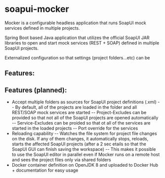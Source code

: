 # soapui-mocker

Mocker is a configurable headless application that runs SoapUI mock services defined in multiple projects.

Spring Boot based Java application that utilizes the official SoapUI JAR libraries to open and start mock services (REST + SOAP) defined in multiple SoapUI projects.

Externalized configuration so that settings (project folders...etc) can be 

## Features:


## Features (planned):

- Accept multiple folders as sources for SoapUI project definitions (.xml)
  -- By default, all of the projects are loaded in the folder and all REST/SOAP mock services are started
  -- Project-Excludes can be provided so that not all of the SoapUI projects are opened automatically
  -- Service-Excludes can be proided so that ot all of the services are started in the loaded projects
  -- Port override for the services
- Reloading capability
  -- Watches the file system for project file changes on the disk. If any of them changes, it automatically
     stops, reloads, starts the affected SoapUI projects (after a 2 sec etails so that the SoapUI GUI can 
     finish saving the workspace)
  -- This makes it possible to use the SoapUI editor in parallel even if Mocker runs on a remote host and sees
     the project files only via shared folders
- Docker container definition on OpenJDK 8 and uploaded to Docker Hub + documentation for easy usage

